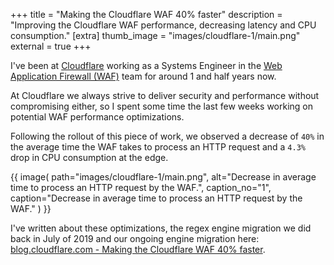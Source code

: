 +++
title = "Making the Cloudflare WAF 40% faster"
description = "Improving the Cloudflare WAF performance, decreasing latency and CPU consumption."
[extra]
thumb_image = "images/cloudflare-1/main.png"
external = true
+++

I've been at [Cloudflare](https://www.cloudflare.com) working as a Systems Engineer in the [Web Application Firewall (WAF)](https://en.wikipedia.org/wiki/Web_application_firewall) team for around 1 and half years now.

At Cloudflare we always strive to deliver security and performance without compromising either, so I spent some time the last few weeks working on potential WAF performance optimizations.

Following the rollout of this piece of work, we observed a decrease of `40%` in the average time the WAF takes to process an HTTP request and a `4.3%` drop in CPU consumption at the edge.

{{ image(
    path="images/cloudflare-1/main.png",
    alt="Decrease in average time to process an HTTP request by the WAF.",
    caption_no="1",
    caption="Decrease in average time to process an HTTP request by the WAF."
) }}

I've written about these optimizations, the regex engine migration we did back in July of 2019 and our ongoing engine migration here: [blog.cloudflare.com - Making the Cloudflare WAF 40% faster](https://blog.cloudflare.com/making-the-waf-40-faster/).
